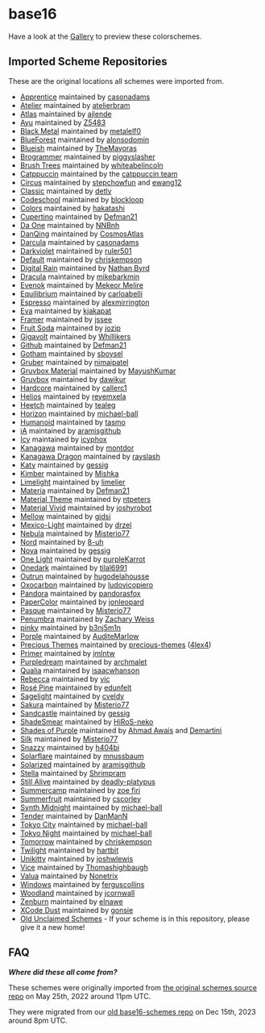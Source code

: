 # base16

Have a look at the
[Gallery](https://tinted-theming.github.io/tinted-gallery/) to preview these colorschemes.

## Imported Scheme Repositories

These are the original locations all schemes were imported from.

* [Apprentice](https://github.com/casonadams/base16-apprentice-scheme) maintained by [casonadams](https://github.com/casonadams)
* [Atelier](https://github.com/atelierbram/base16-atelier-schemes) maintained by [atelierbram](https://github.com/atelierbram)
* [Atlas](https://github.com/ajlende/base16-atlas-scheme) maintained by [ajlende](https://github.com/ajlende)
* [Ayu](https://github.com/Z5483/base16-ayu-scheme) maintained by [Z5483](https://github.com/Z5483)
* [Black Metal](https://github.com/metalelf0/base16-black-metal-scheme) maintained by [metalelf0](https://github.com/metalelf0)
* [BlueForest](https://github.com/alonsodomin/base16-blueforest-scheme) maintained by [alonsodomin](https://github.com/alonsodomin)
* [Blueish](https://github.com/TheMayoras/base16-blueish-scheme) maintained by [TheMayoras](https://github.com/TheMayoras)
* [Brogrammer](https://github.com/piggyslasher/base16-brogrammer-scheme) maintained by [piggyslasher](https://github.com/piggyslasher)
* [Brush Trees](https://github.com/whiteabelincoln/base16-brushtrees-scheme) maintained by [whiteabelincoln](https://github.com/whiteabelincoln)
* [Catppuccin](https://github.com/catppuccin/base16) maintained by the [catppuccin team](https://github.com/catppuccin)
* [Circus](https://github.com/stepchowfun/base16-circus-scheme) maintained by [stepchowfun](https://github.com/stepchowfun) and [ewang12](https://github.com/ewang12)
* [Classic](https://github.com/detly/base16-classic-scheme) maintained by [detly](https://github.com/detly)
* [Codeschool](https://github.com/blockloop/base16-codeschool-scheme) maintained by [blockloop](https://github.com/blockloop)
* [Colors](https://github.com/hakatashi/base16-colors-scheme) maintained by [hakatashi](https://github.com/hakatashi)
* [Cupertino](https://github.com/Defman21/base16-cupertino) maintained by [Defman21](https://github.com/Defman21)
* [Da One](https://github.com/NNBnh/base16-da-one-schemes) maintained by [NNBnh](https://github.com/NNBnh)
* [DanQing](https://github.com/CosmosAtlas/base16-danqing-scheme) maintained by [CosmosAtlas](https://github.com/CosmosAtlas)
* [Darcula](https://github.com/casonadams/base16-darcula-scheme) maintained by [casonadams](https://github.com/casonadams)
* [Darkviolet](https://github.com/ruler501/base16-darkviolet-scheme) maintained by [ruler501](https://github.com/ruler501)
* [Default](https://github.com/chriskempson/base16-default-scheme) maintained by [chriskempson](https://github.com/chriskempson)
* [Digital Rain](https://github.com/cognitivegears/digital-rain) maintained by [Nathan Byrd](https://github.com/cognitivegears)
* [Dracula](https://github.com/dracula/base16-dracula-scheme) maintained by [mikebarkmin](https://github.com/mikebarkmin)
* [Evenok](https://codeberg.org/mekeor/emacs-evenok-themes) maintained by [Mekeor Melire](https://codeberg.org/mekeor)
* [Equilibrium](https://github.com/carloabelli/base16-equilibrium-scheme) maintained by [carloabelli](https://github.com/carloabelli)
* [Espresso](https://github.com/alexmirrington/base16-espresso-scheme) maintained by [alexmirrington](https://github.com/alexmirrington)
* [Eva](https://github.com/kjakapat/base16-eva-scheme) maintained by [kjakapat](https://github.com/kjakapat)
* [Framer](https://github.com/jssee/base16-framer-scheme) maintained by [jssee](https://github.com/jssee)
* [Fruit Soda](https://github.com/jozip/base16-fruit-soda-scheme) maintained by [jozip](https://github.com/jozip)
* [Gigavolt](https://github.com/Whillikers/base16-gigavolt-scheme) maintained by [Whillikers](https://github.com/Whillikers)
* [Github](https://github.com/Defman21/base16-github-scheme) maintained by [Defman21](https://github.com/Defman21)
* [Gotham](https://github.com/sboysel/base16-gotham-scheme) maintained by [sboysel](https://github.com/sboysel)
* [Gruber](https://github.com/nimaipatel/base16-gruber) maintained by [nimaipatel](https://github.com/nimaipatel)
* [Gruvbox Material](https://github.com/MayushKumar/base16-gruvbox-material-scheme) maintained by [MayushKumar](https://github.com/MayushKumar)
* [Gruvbox](https://github.com/dawikur/base16-gruvbox-scheme) maintained by [dawikur](https://github.com/dawikur)
* [Hardcore](https://github.com/callerc1/base16-hardcore-scheme) maintained by [callerc1](https://github.com/callerc1)
* [Helios](https://github.com/reyemxela/base16-helios-scheme) maintained by [reyemxela](https://github.com/reyemxela)
* [Heetch](https://github.com/tealeg/base16-heetch-scheme) maintained by [tealeg](https://github.com/tealeg)
* [Horizon](https://git.michaelball.name/base16-horizon-scheme) maintained by [michael-ball](https://git.michaelball.name)
* [Humanoid](https://github.com/humanoid-colors/base16-humanoid-schemes) maintained by [tasmo](https://github.com/tasmo)
* [iA](https://github.com/aramisgithub/base16-ia-scheme) maintained by [aramisgithub](https://github.com/aramisgithub)
* [Icy](https://github.com/icyphox/base16-icy-scheme) maintained by [icyphox](https://github.com/icyphox)
* [Kanagawa](https://github.com/montdor/base16-kanagawa-theme) maintained by [montdor](https://github.com/montdor)
* [Kanagawa Dragon](https://github.com/rayslash/base16-kanagawadragon-scheme) maintained by [rayslash](https://github.com/rayslash)
* [Katy](https://github.com/gessig/base16-katy-scheme) maintained by [gessig](https://github.com/gessig)
* [Kimber](https://github.com/akhsiM/base16-kimber-scheme) maintained by [Mishka](https://github.com/akhsiM)
* [Limelight](https://github.com/limelier/base16-limelight-scheme) maintained by [limelier](https://github.com/limelier)
* [Materia](https://github.com/Defman21/base16-materia) maintained by [Defman21](https://github.com/Defman21)
* [Material Theme](https://github.com/ntpeters/base16-materialtheme-scheme) maintained by [ntpeters](https://github.com/ntpeters)
* [Material Vivid](https://github.com/joshyrobot/base16-material-vivid-scheme) maintained by [joshyrobot](https://github.com/joshyrobot)
* [Mellow](https://github.com/gidsi/base16-mellow-scheme) maintained by [gidsi](https://github.com/gidsi)
* [Mexico-Light](https://github.com/drzel/base16-mexico-light-scheme) maintained by [drzel](https://github.com/drzel)
* [Nebula](https://github.com/Misterio77/base16-nebula-scheme) maintained by [Misterio77](https://github.com/Misterio77)
* [Nord](https://github.com/8-uh/base16-nord-scheme) maintained by [8-uh](https://github.com/8-uh)
* [Nova](https://github.com/gessig/base16-nova-scheme) maintained by [gessig](https://github.com/gessig)
* [One Light](https://github.com/purpleKarrot/base16-one-light-scheme) maintained by [purpleKarrot](https://github.com/purpleKarrot)
* [Onedark](https://github.com/tilal6991/base16-onedark-scheme) maintained by [tilal6991](https://github.com/tilal6991)
* [Outrun](https://github.com/hugodelahousse/base16-outrun-schemes) maintained by [hugodelahousse](https://github.com/hugodelahousse)
* [Oxocarbon](https://github.com/nyoom-engineering/base16-oxocarbon) maintained by [ludovicopiero](https://github.com/ludovicopiero)
* [Pandora](https://github.com/pandorasfox/base16-pandora-scheme) maintained by [pandorasfox](https://github.com/pandorasfox)
* [PaperColor](https://github.com/jonleopard/base16-papercolor-scheme) maintained by [jonleopard](https://github.com/jonleopard)
* [Pasque](https://github.com/Misterio77/base16-pasque-scheme) maintained by [Misterio77](https://github.com/Misterio77)
* [Penumbra](https://github.com/nealmckee/penumbra) maintained by [Zachary Weiss](https://github.com/zacharyweiss)
* [pinky](https://github.com/b3nj5m1n/base16-pinky-scheme) maintained by [b3nj5m1n](https://github.com/b3nj5m1n)
* [Porple](https://github.com/AuditeMarlow/base16-porple-scheme) maintained by [AuditeMarlow](https://github.com/AuditeMarlow)
* [Precious Themes](https://github.com/precious-themes/base16-precious-schemes) maintained by [precious-themes](https://github.com/precious-themes) ([4lex4](https://github.com/4lex4))
* [Primer](https://github.com/jmlntw/base16-primer-scheme) maintained by [jmlntw](https://github.com/jmlntw)
* [Purpledream](https://github.com/archmalet/base16-purpledream-scheme) maintained by [archmalet](https://github.com/archmalet)
* [Qualia](https://github.com/isaacwhanson/base16-qualia-scheme) maintained by [isaacwhanson](https://github.com/isaacwhanson)
* [Rebecca](https://github.com/vic/base16-rebecca) maintained by [vic](https://github.com/vic)
* [Rosé Pine](https://github.com/edunfelt/base16-rose-pine-scheme) maintained by [edunfelt](https://github.com/edunfelt)
* [Sagelight](https://github.com/cveldy/base16-sagelight-scheme) maintained by [cveldy](https://github.com/cveldy)
* [Sakura](https://github.com/Misterio77/base16-sakura-scheme) maintained by [Misterio77](https://github.com/Misterio77)
* [Sandcastle](https://github.com/gessig/base16-sandcastle-scheme) maintained by [gessig](https://github.com/gessig)
* [ShadeSmear](https://github.com/HiRoS-neko/base16-shadesmear-scheme) maintained by [HiRoS-neko](https://github.com/HiRoS-neko)
* [Shades of Purple](https://github.com/ahmadawais/base16-shades-of-purple) maintained by [Ahmad Awais](https://github.com/ahmadawais) and [Demartini](https://github.com/demartini)
* [Silk](https://github.com/Misterio77/base16-silk-scheme) maintained by [Misterio77](https://github.com/misterio77)
* [Snazzy](https://github.com/h404bi/base16-snazzy-scheme) maintained by [h404bi](https://github.com/h404bi)
* [Solarflare](https://github.com/mnussbaum/base16-solarflare-scheme) maintained by [mnussbaum](https://github.com/mnussbaum)
* [Solarized](https://github.com/aramisgithub/base16-solarized-scheme) maintained by [aramisgithub](https://github.com/aramisgithub)
* [Stella](https://github.com/Shrimpram/base16-stella-scheme) maintained by [Shrimpram](https://github.com/shrimpram/)
* [Still Alive](https://github.com/deadly-platypus/base16-still-alive-scheme) maintained by [deadly-platypus](https://github.com/deadly-platypus)
* [Summercamp](https://github.com/zoefiri/base16-summercamp) maintained by [zoe firi](https://github.com/zoefiri)
* [Summerfruit](https://github.com/cscorley/base16-summerfruit-scheme) maintained by [cscorley](https://github.com/cscorley)
* [Synth Midnight](https://git.michaelball.name/base16-synth-midnight-scheme) maintained by [michael-ball](https://git.michaelball.name)
* [Tender](https://github.com/DanManN/base16-tender-scheme) maintained by [DanManN](https://github.com/DanManN)
* [Tokyo City](https://git.michaelball.name/gid/base16-tokyo-city-scheme) maintained by [michael-ball](https://git.michaelball.name)
* [Tokyo Night](https://git.michaelball.name/gid/base16-tokyo-night-scheme) maintained by [michael-ball](https://git.michaelball.name)
* [Tomorrow](https://github.com/chriskempson/base16-tomorrow-scheme) maintained by [chriskempson](https://github.com/chriskempson)
* [Twilight](https://github.com/hartbit/base16-twilight-scheme) maintained by [hartbit](https://github.com/hartbit)
* [Unikitty](https://github.com/joshwlewis/base16-unikitty) maintained by [joshwlewis](https://github.com/joshwlewis)
* [Vice](https://github.com/Thomashighbaugh/base16-vice-scheme) maintained by [Thomashighbaugh](https://github.com/Thomashighbaugh)
* [Valua](https://github.com/nonetrix/Valua-base16) maintained by [Nonetrix](https://github.com/nonetrix)
* [Windows](https://github.com/ferguscollins/base16-windows-scheme) maintained by [ferguscollins](https://github.com/ferguscollins)
* [Woodland](https://github.com/jcornwall/base16-woodland-scheme) maintained by [jcornwall](https://github.com/jcornwall)
* [Zenburn](https://github.com/elnawe/base16-zenburn-scheme) maintained by [elnawe](https://github.com/elnawe)
* [XCode Dust](https://github.com/gonsie/base16-xcode-dusk-scheme) maintained by [gonsie](https://github.com/gonsie)
* [Old Unclaimed Schemes](https://github.com/chriskempson/base16-unclaimed-schemes) - If your scheme is in this repository, please give it a new home!

## FAQ

***Where did these all come from?***

These schemes were originally imported from [the original schemes source repo](https://github.com/chriskempson/base16-schemes-source) on May 25th, 2022 around 11pm UTC.

They were migrated from our [old base16-schemes repo](https://github.com/tinted-theming/base16-schemes) on Dec 15th, 2023 around 8pm UTC.
